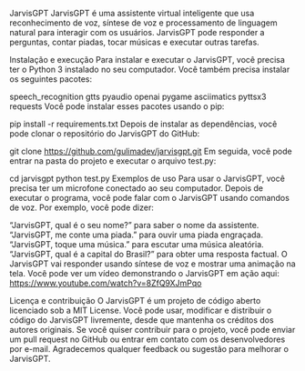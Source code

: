 JarvisGPT
JarvisGPT é uma assistente virtual inteligente que usa reconhecimento de voz, síntese de voz e processamento de linguagem natural para interagir com os usuários. JarvisGPT pode responder a perguntas, contar piadas, tocar músicas e executar outras tarefas.

Instalação e execução
Para instalar e executar o JarvisGPT, você precisa ter o Python 3 instalado no seu computador. Você também precisa instalar os seguintes pacotes:

speech_recognition
gtts
pyaudio
openai
pygame
asciimatics
pyttsx3
requests
Você pode instalar esses pacotes usando o pip:

pip install -r requirements.txt
Depois de instalar as dependências, você pode clonar o repositório do JarvisGPT do GitHub:

git clone https://github.com/gulimadev/jarvisgpt.git
Em seguida, você pode entrar na pasta do projeto e executar o arquivo test.py:

cd jarvisgpt
python test.py
Exemplos de uso
Para usar o JarvisGPT, você precisa ter um microfone conectado ao seu computador. Depois de executar o programa, você pode falar com o JarvisGPT usando comandos de voz. Por exemplo, você pode dizer:

“JarvisGPT, qual é o seu nome?” para saber o nome da assistente.
“JarvisGPT, me conte uma piada.” para ouvir uma piada engraçada.
“JarvisGPT, toque uma música.” para escutar uma música aleatória.
“JarvisGPT, qual é a capital do Brasil?” para obter uma resposta factual.
O JarvisGPT vai responder usando síntese de voz e mostrar uma animação na tela. Você pode ver um vídeo demonstrando o JarvisGPT em ação aqui: https://www.youtube.com/watch?v=8ZfQ9XJmPqo

Licença e contribuição
O JarvisGPT é um projeto de código aberto licenciado sob a MIT License. Você pode usar, modificar e distribuir o código do JarvisGPT livremente, desde que mantenha os créditos dos autores originais. Se você quiser contribuir para o projeto, você pode enviar um pull request no GitHub ou entrar em contato com os desenvolvedores por e-mail. Agradecemos qualquer feedback ou sugestão para melhorar o JarvisGPT.
